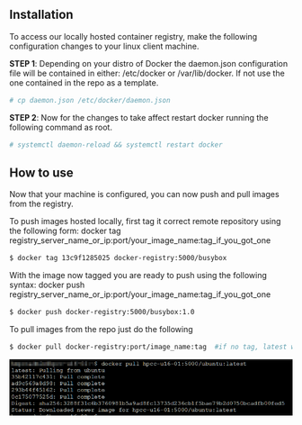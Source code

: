 ## Installation
To access our locally hosted container registry, make the following configuration changes to your linux client machine.

**STEP 1**:  Depending on your distro of Docker the daemon.json configuration file will be contained in either: /etc/docker or /var/lib/docker. If not use the one contained in the repo as a template.

```bash
# cp daemon.json /etc/docker/daemon.json
```

**STEP 2**: Now for the changes to take affect restart docker running the following command as root.

```bash
# systemctl daemon-reload && systemctl restart docker
```

## How to use
Now that your machine is configured, you can now push and pull images from the registry.

To push images hosted locally, first tag it correct remote repository using the following form:
	docker tag <container image id> registry_server_name_or_ip:port/your_image_name:tag_if_you_got_one

```bash
$ docker tag 13c9f1285025 docker-registry:5000/busybox
```

With the image now tagged you are ready to push using the following syntax:
	docker push registry_server_name_or_ip:port/your_image_name:tag_if_you_got_one

```bash
$ docker push docker-registry:5000/busybox:1.0
```

To pull images from the repo just do the following

```bash
$ docker pull docker-registry:port/image_name:tag  #if no tag, latest will get pulled. 
```

![Alt Text](media/docker-pull.png)
